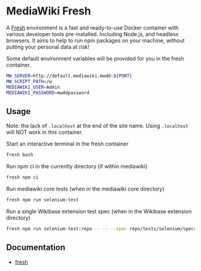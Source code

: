 # MediaWiki Fresh

A [Fresh](https://github.com/wikimedia/fresh) environment is a fast and ready-to-use Docker container with various developer tools pre-installed.
Including Node.js, and headless browsers. It aims to help to run npm packages on your machine, without putting your personal data at risk!

Some default environment variables will be provided for you in the fresh container.

```sh
MW_SERVER=http://default.mediawiki.mwdd:${PORT}
MW_SCRIPT_PATH=/w
MEDIAWIKI_USER=Admin
MEDIAWIKI_PASSWORD=mwddpassword
```

## Usage

Note: the lack of `.localhost` at the end of the site name. Using `.localhost` will NOT work in this container.

Start an interactive terminal in the fresh container

```sh
fresh bash
```
  
Run npm ci in the currently directory (if within mediawiki)
```sh
fresh npm ci
```
  
Run mediawiki core tests (when in the mediawiki core directory)
```sh
fresh npm run selenium-test
```
  
Run a single Wikibase extension test spec (when in the Wikibase extension directory)
```sh
fresh npm run selenium-test:repo -- -- --spec repo/tests/selenium/specs/item.js
```

## Documentation

- [fresh](https://github.com/wikimedia/fresh)